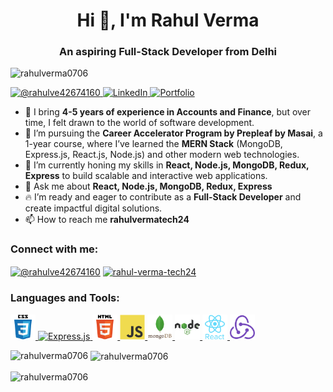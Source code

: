 <h1 align="center">Hi 👋, I'm Rahul Verma</h1>
<h3 align="center">An aspiring Full-Stack Developer from Delhi</h3>

<p align="left"> <img src="https://komarev.com/ghpvc/?username=rahulverma0706&label=Profile%20views&color=0e75b6&style=flat" alt="rahulverma0706" /> </p>



<p align="left">
  <!-- Twitter -->
  <a href="https://twitter.com/@rahulve42674160" target="blank">
    <img src="https://img.shields.io/twitter/follow/@rahulve42674160?logo=twitter&style=for-the-badge" alt="@rahulve42674160" />
  </a>
  <!-- LinkedIn -->
  <a href="https://linkedin.com/in/rahul-verma-tech24" target="blank">
    <img src="https://img.shields.io/badge/LinkedIn-0A66C2?style=for-the-badge&logo=linkedin&logoColor=white" alt="LinkedIn" />
  </a>
  <!-- Portfolio -->
 <a href="https://my-portfolio-one-beta-98.vercel.app/" target="blank">
    <img src="https://img.shields.io/badge/Portfolio-24292F?style=for-the-badge&logo=githubpages&logoColor=white" alt="Portfolio" />
  </a>
</p>


- 🌟 I bring **4-5 years of experience in Accounts and Finance**, but over time, I felt drawn to the world of software development.  
- 🚀 I’m pursuing the **Career Accelerator Program by Prepleaf by Masai**, a 1-year course, where I’ve learned the **MERN Stack** (MongoDB, Express.js, React.js, Node.js) and other modern web technologies.  
- 🌱 I’m currently honing my skills in **React, Node.js, MongoDB, Redux, Express** to build scalable and interactive web applications.  
- 💬 Ask me about **React, Node.js, MongoDB, Redux, Express**  
- 🔥 I’m ready and eager to contribute as a **Full-Stack Developer** and create impactful digital solutions.  
- 📫 How to reach me **rahulvermatech24**  

<h3 align="left">Connect with me:</h3>
<p align="left">
<a href="https://twitter.com/@rahulve42674160" target="blank"><img align="center" src="https://raw.githubusercontent.com/rahuldkjain/github-profile-readme-generator/master/src/images/icons/Social/twitter.svg" alt="@rahulve42674160" height="30" width="40" /></a>
<a href="https://linkedin.com/in/rahul-verma-tech24" target="blank"><img align="center" src="https://raw.githubusercontent.com/rahuldkjain/github-profile-readme-generator/master/src/images/icons/Social/linked-in-alt.svg" alt="rahul-verma-tech24" height="30" width="40" /></a>
</p>

<h3 align="left">Languages and Tools:</h3>
<p align="left"> 
  <a href="https://www.w3schools.com/css/" target="_blank" rel="noreferrer"> 
    <img src="https://raw.githubusercontent.com/devicons/devicon/master/icons/css3/css3-original-wordmark.svg" alt="css3" width="40" height="40"/> 
  </a> 
  <a href="https://expressjs.com" target="_blank" rel="noreferrer">
    <img src="https://img.shields.io/badge/Express.js-404D59?style=for-the-badge&logo=express&logoColor=white" alt="Express.js" />
  </a>
  <a href="https://www.w3.org/html/" target="_blank" rel="noreferrer"> 
    <img src="https://raw.githubusercontent.com/devicons/devicon/master/icons/html5/html5-original-wordmark.svg" alt="html5" width="40" height="40"/> 
  </a> 
  <a href="https://developer.mozilla.org/en-US/docs/Web/JavaScript" target="_blank" rel="noreferrer"> 
    <img src="https://raw.githubusercontent.com/devicons/devicon/master/icons/javascript/javascript-original.svg" alt="javascript" width="40" height="40"/> 
  </a> 
  <a href="https://www.mongodb.com/" target="_blank" rel="noreferrer"> 
    <img src="https://raw.githubusercontent.com/devicons/devicon/master/icons/mongodb/mongodb-original-wordmark.svg" alt="mongodb" width="40" height="40"/> 
  </a> 
  <a href="https://nodejs.org" target="_blank" rel="noreferrer"> 
    <img src="https://raw.githubusercontent.com/devicons/devicon/master/icons/nodejs/nodejs-original-wordmark.svg" alt="nodejs" width="40" height="40"/> 
  </a> 
  <a href="https://reactjs.org/" target="_blank" rel="noreferrer"> 
    <img src="https://raw.githubusercontent.com/devicons/devicon/master/icons/react/react-original-wordmark.svg" alt="react" width="40" height="40"/> 
  </a> 
  <a href="https://redux.js.org" target="_blank" rel="noreferrer"> 
    <img src="https://raw.githubusercontent.com/devicons/devicon/master/icons/redux/redux-original.svg" alt="redux" width="40" height="40"/> 
  </a> 
</p>

<p><img align="left" src="https://github-readme-stats.vercel.app/api/top-langs?username=rahulverma0706&show_icons=true&locale=en&layout=compact" alt="rahulverma0706" /></p>

<p>&nbsp;<img align="center" src="https://github-readme-stats.vercel.app/api?username=rahulverma0706&show_icons=true&locale=en" alt="rahulverma0706" /></p>

<p><img align="center" src="https://github-readme-streak-stats.herokuapp.com/?user=rahulverma0706&" alt="rahulverma0706" /></p>
